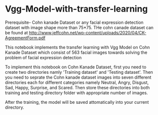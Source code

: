 # Vgg-Model-with-transfer-learning
Prerequisite- 
Cohn kanade Dataset or any facial expression detection dataset with image shape more than 75*75.
THe cohn canade dataset can be found at http://www.jeffcohn.net/wp-content/uploads/2020/04/CK-AgreementForm.pdf

This notebook implements the transfer learning with Vgg Model on Cohn Kanade Dataset which consist of 563 facial images towards solving the problem of facial expression detection 

To implement this notebook on Cohn Kanade Dataset, first you need to create two directories namly 'Training dataset' and 'Testing dataset'. 
Then you need to seprate the Cohn kanade dataset images into seven different directories each for different categories
namely Neutral,
Angry,
Disgust,
Sad,
Happy,
Surprise,
and Scared.
Then store these directories into both training and testing directory folder with appropriate number of images.

After the training, the model will be saved attomatically into your current directory. 

